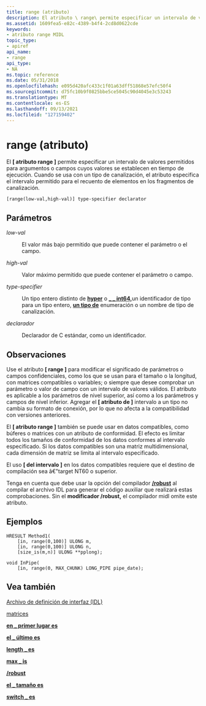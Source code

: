 ```yaml
---
title: range (atributo)
description: El atributo \ range\ permite especificar un intervalo de valores permitidos para argumentos o campos cuyos valores se establecen en tiempo de ejecución. Cuando se usa con un tipo de canalización, el atributo especifica el intervalo permitido para el recuento de elementos en los fragmentos de canalización.
ms.assetid: 1609fea5-e82c-4389-b4f4-2cd8d0622cde
keywords:
- atributo range MIDL
topic_type:
- apiref
api_name:
- range
api_type:
- NA
ms.topic: reference
ms.date: 05/31/2018
ms.openlocfilehash: e095d420afc433c1f01a63dff51868e57efc50f4
ms.sourcegitcommit: d75fc10b9f0825bbe5ce5045c90d4045e3c53243
ms.translationtype: MT
ms.contentlocale: es-ES
ms.lasthandoff: 09/13/2021
ms.locfileid: "127159402"
---
```

# <a name="range-attribute"></a>range (atributo)

El **\[ atributo range \]** permite especificar un intervalo de valores permitidos para argumentos o campos cuyos valores se establecen en tiempo de ejecución. Cuando se usa con un tipo de canalización, el atributo especifica el intervalo permitido para el recuento de elementos en los fragmentos de canalización.

``` syntax
[range(low-val,high-val)] type-specifier declarator
```

## <a name="parameters"></a>Parámetros

<dl> <dt>

*low-val* 
</dt> <dd>

El valor más bajo permitido que puede contener el parámetro o el campo.

</dd> <dt>

*high-val* 
</dt> <dd>

Valor máximo permitido que puede contener el parámetro o campo.

</dd> <dt>

*type-specifier* 
</dt> <dd>

Un tipo entero distinto de [**hyper**](hyper.md) o [**\_ \_ int64,**](--int64.md)un identificador de tipo para un tipo entero, [**un tipo de**](enum.md) enumeración o un nombre de tipo de canalización.

</dd> <dt>

*declarador* 
</dt> <dd>

Declarador de C estándar, como un identificador.

</dd> </dl>

## <a name="remarks"></a>Observaciones

Use el atributo **\[ range \]** para modificar el significado de parámetros o campos confidenciales, como los que se usan para el tamaño o la longitud, con matrices compatibles o variables; o siempre que desee comprobar un parámetro o valor de campo con un intervalo de valores válidos. El atributo es aplicable a los parámetros de nivel superior, así como a los parámetros y campos de nivel inferior. Agregar el **\[ atributo de \]** intervalo a un tipo no cambia su formato de conexión, por lo que no afecta a la compatibilidad con versiones anteriores.

El **\[ atributo range \]** también se puede usar en datos compatibles, como búferes o matrices con un atributo de conformidad. El efecto es limitar todos los tamaños de conformidad de los datos conformes al intervalo especificado. Si los datos compatibles son una matriz multidimensional, cada dimensión de matriz se limita al intervalo especificado.

El uso **\[ del intervalo \]** en los datos compatibles requiere que el destino de compilación sea â€"target NT60 o superior.

Tenga en cuenta que debe usar la opción del compilador [**/robust**](-robust.md) al compilar el archivo IDL para generar el código auxiliar que realizará estas comprobaciones. Sin el **modificador /robust,** el compilador midl omite este atributo.

## <a name="examples"></a>Ejemplos

``` syntax
HRESULT Method1(
    [in, range(0,100)] ULONG m,
    [in, range(0,100)] ULONG n,
    [size_is(m,n)] ULONG **pplong);

void InPipe(
    [in, range(0, MAX_CHUNK) LONG_PIPE pipe_date);
```

## <a name="see-also"></a>Vea también

<dl> <dt>

[Archivo de definición de interfaz (IDL)](interface-definition-idl-file.md)
</dt> <dt>

[matrices](/windows/desktop/Rpc/arrays)
</dt> <dt>

[**en \_ primer lugar es**](first-is.md)
</dt> <dt>

[**el \_ último es**](last-is.md)
</dt> <dt>

[**length \_ es**](length-is.md)
</dt> <dt>

[**max \_ is**](max-is.md)
</dt> <dt>

[**/robust**](-robust.md)
</dt> <dt>

[**el \_ tamaño es**](size-is.md)
</dt> <dt>

[**switch \_ es**](switch-is.md)
</dt> </dl>

 

 